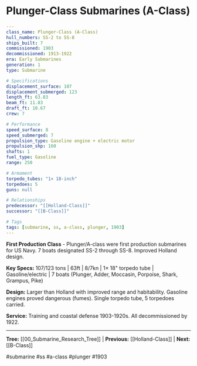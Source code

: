 # Plunger-Class Submarines (A-Class)

```yaml
---
class_name: Plunger-Class (A-Class)
hull_numbers: SS-2 to SS-8
ships_built: 7
commissioned: 1903
decommissioned: 1913-1922
era: Early Submarines
generation: 1
type: Submarine

# Specifications
displacement_surface: 107
displacement_submerged: 123
length_ft: 63.83
beam_ft: 11.83
draft_ft: 10.67
crew: 7

# Performance
speed_surface: 8
speed_submerged: 7
propulsion_type: Gasoline engine + electric motor
propulsion_shp: 160
shafts: 1
fuel_type: Gasoline
range: 250

# Armament
torpedo_tubes: "1× 18-inch"
torpedoes: 5
guns: null

# Relationships
predecessor: "[[Holland-Class]]"
successor: "[[B-Class]]"

# Tags
tags: [submarine, ss, a-class, plunger, 1903]
---
```

**First Production Class** - Plunger/A-class were first production submarines for US Navy. 7 boats designated SS-2 through SS-8. Improved Holland design.

**Key Specs:** 107/123 tons | 63ft | 8/7kn | 1× 18" torpedo tube | Gasoline/electric | 7 boats (Plunger, Adder, Moccasin, Porpoise, Shark, Grampus, Pike)

**Design:** Larger than Holland with improved range and habitability. Gasoline engines proved dangerous (fumes). Single torpedo tube, 5 torpedoes carried.

**Service:** Training and coastal defense 1903-1920s. All decommissioned by 1922.

---
**Tree:** [[00_Submarine_Research_Tree]] | **Previous:** [[Holland-Class]] | **Next:** [[B-Class]]

#submarine #ss #a-class #plunger #1903

